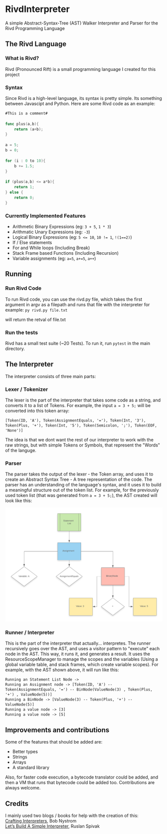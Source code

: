 # RivdInterpreter
A simple Abstract-Syntax-Tree (AST) Walker Interpreter and Parser for the Rivd Programming Language

## The Rivd Language

### What is Rivd?
Rivd (Pronounced Rift) is a small programming language I created for this project

### Syntax
Since Rivd is a high-level language, its syntax is pretty simple. Its something between Javascipt and Python. Here are some Rivd code as an example:

```go
#This is a comment#

func plus(a,b){
    return (a+b);
}

a = 5;
b = 0;

for (i : 0 to 10){
    b += 1.5;
}

if (plus(a,b) <= a*b){
    return 1;
} else {
    return 0;
}
```

### Currently Implemented Features
 - Arithmetic Binary Expressions (eg: `3 + 5`, `1 * 3`)
 - Arithmatic Unary Expressions (eg: `-3`)
 - Logical Binary Expressions (eg: `5 <= 10`, `10 != 1`, `!(1==2)`)
 - If / Else statements
 - For and While loops (Including Break)
 - Stack Frame based Functions (Including Recursion)
 - Variable assignments (eg: `a=5`, `a+=5`, `a++`)

## Running
### Run Rivd Code
To run Rivd code, you can use the rivd.py file, which takes the first argument in argv as a filepath and runs that file with the interpreter
for example:
`py rivd.py file.txt`

will return the retval of file.txt
### Run the tests
Rivd has a small test suite (~20 Tests). To run it, run `pytest` in the main directory.


## The Interpreter
The interpreter consists of three main parts:

### Lexer / Tokenizer
The lexer is the part of the interpreter that takes some code as a string, and converts it to a list of Tokens.
For example, the input `a = 3 + 5;` will be converted into this token array:

```
[Token(ID, 'A'), Token(AssignmentEquals, '='), Token(Int, '3'), Token(Plus, '+'), Token(Int, '5'), Token(Semicolon, ';'), Token(EOF, 'None')]
```

The idea is that we dont want the rest of our interpreter to work with the raw strings, but with simple Tokens or Symbols, that represent the "Words" of the languge. 

### Parser
The parser takes the output of the lexer - the Token array, and uses it to create an Abstract Syntax Tree - A tree representation of the code. The parser has an understanding of the language's syntax, and it uses it to build a meaningful structure out of the token list.
For example, for the previously used token list (that was generated from `a = 3 + 5;`), the AST created will look like this:

![Simple AST Diagram](astImage.png)

### Runner / Interpreter
This is the part of the interpreter that actually... interpretes. The runner recursively goes over the AST, and uses a visitor pattern to "execute" each node in the AST. This way, it runs it, and generates a result. It uses the ResourceScopeManager to manage the scopes and the variables (Using a global variable table, and stack frames, which create variable scopes). For example, with the AST shown above, it will run like this:

```
Running an Statement List Node ->
Running an Assignment node -> [Token(ID, 'A') -- Token(AssignmentEquals, '=') -- BinNode(ValueNode(3) , Token(Plus, '+') , ValueNode(5))]
Running a BinNode -> [ValueNode(3) -- Token(Plus, '+') -- ValueNode(5)]
Running a value node -> [3]
Running a value node -> [5]
```

## Improvements and contributions
Some of the features that should be added are:
 - Better types
 - Strings 
 - Arrays
 - A standard library

Also, for faster code execution, a bytecode translator could be added, and then a VM that runs that bytecode could be added too.
Contributions are always welcome.

## Credits
I mainly used two blogs / books for help with the creation of this:\
[Crafting Interpreters](https://craftinginterpreters.com/), Bob Nystrom\
[Let’s Build A Simple Interpreter](https://ruslanspivak.com/lsbasi-part1/), Ruslan Spivak
